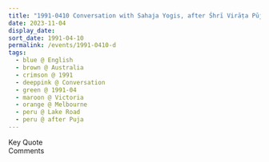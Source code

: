 ```yaml
---
title: "1991-0410 Conversation with Sahaja Yogis, after Śhrī Virāṭa Pūjā, Āśhram, Lake Road, Blackburne, Melbourne, Victoria, Australia"
date: 2023-11-04
display_date: 
sort_date: 1991-04-10
permalink: /events/1991-0410-d
tags:
  - blue @ English
  - brown @ Australia
  - crimson @ 1991
  - deeppink @ Conversation
  - green @ 1991-04
  - maroon @ Victoria
  - orange @ Melbourne
  - peru @ Lake Road
  - peru @ after Puja
---
```


<wave-list>
  <list-title color="green" width="75">Key Quote</list-title>
  <list-item color="BlanchedAlmond"  width="200"></list-item>
  <list-item color="Lavender"></list-item>
  <list-item color="BlanchedAlmond"></list-item>
</wave-list>

<br>

<wave-list>
  <list-title color="green" width="75">Comments</list-title>
  <list-item color="BlanchedAlmond"  width="200"></list-item>
  <list-item color="Lavender"></list-item>
  <list-item color="BlanchedAlmond"></list-item>
</wave-list>